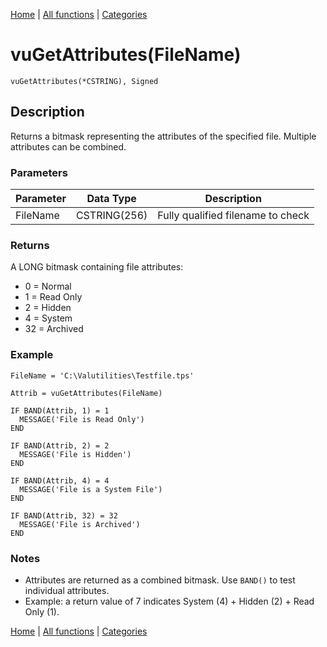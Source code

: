 [Home](../index.md) | [All functions](index.md) | [Categories](../categories/index.md)

# vuGetAttributes(FileName)

```Prototype
vuGetAttributes(*CSTRING), Signed
```


## Description
Returns a bitmask representing the attributes of the specified file. Multiple attributes can be combined.

### Parameters

| Parameter | Data Type    | Description                              |
|-----------|--------------|------------------------------------------|
| FileName  | CSTRING(256) | Fully qualified filename to check        |

### Returns
A LONG bitmask containing file attributes:  
- 0 = Normal  
- 1 = Read Only  
- 2 = Hidden  
- 4 = System  
- 32 = Archived  

### Example

```Clarion
FileName = 'C:\Valutilities\Testfile.tps'

Attrib = vuGetAttributes(FileName)

IF BAND(Attrib, 1) = 1
  MESSAGE('File is Read Only')
END

IF BAND(Attrib, 2) = 2
  MESSAGE('File is Hidden')
END

IF BAND(Attrib, 4) = 4
  MESSAGE('File is a System File')
END

IF BAND(Attrib, 32) = 32
  MESSAGE('File is Archived')
END
```

### Notes
- Attributes are returned as a combined bitmask. Use `BAND()` to test individual attributes.  
- Example: a return value of 7 indicates System (4) + Hidden (2) + Read Only (1).

[Home](../index.md) | [All functions](index.md) | [Categories](../categories/index.md)
